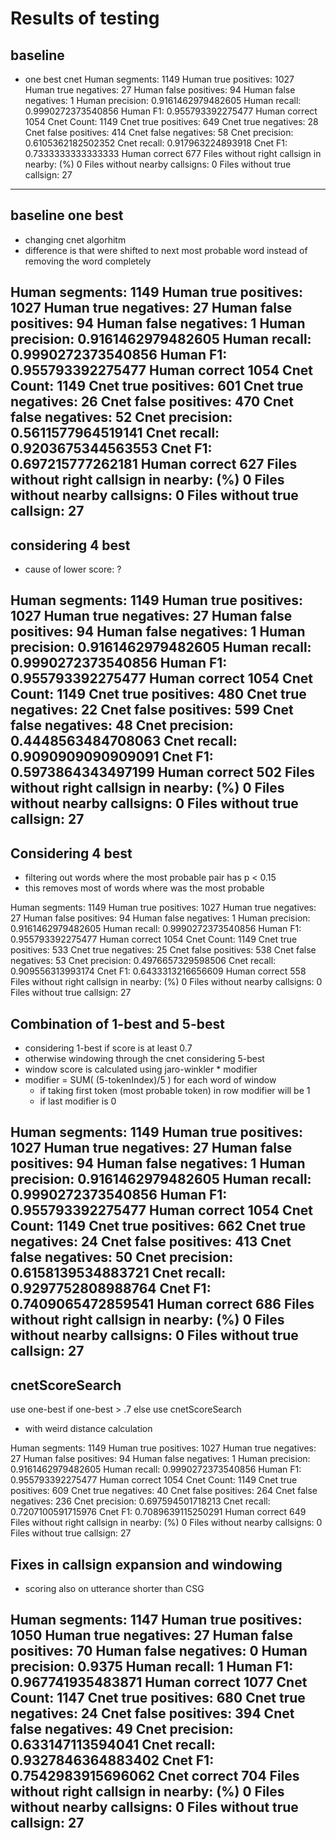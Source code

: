 # Results of testing


## baseline
- one best cnet
Human segments:  1149
Human true positives:  1027
Human true negatives:  27
Human false positives:  94
Human false negatives:  1
Human precision:  0.9161462979482605
Human recall:  0.9990272373540856
Human F1:  0.955793392275477
Human correct 1054
Cnet Count:  1149
Cnet true positives:  649
Cnet true negatives:  28
Cnet false positives:  414
Cnet false negatives:  58
Cnet precision:  0.6105362182502352
Cnet recall:  0.917963224893918
Cnet F1:  0.7333333333333333
Human correct 677
Files without right callsign in nearby: (%)  0
Files without nearby callsigns:  0
Files without true callsign:  27
---------------------------------

## baseline one best
- changing cnet algorhitm
- difference is that <eps> were shifted to next most probable word instead of removing the word completely

Human segments:  1149
Human true positives:  1027
Human true negatives:  27
Human false positives:  94
Human false negatives:  1
Human precision:  0.9161462979482605
Human recall:  0.9990272373540856
Human F1:  0.955793392275477
Human correct 1054
Cnet Count:  1149
Cnet true positives:  601
Cnet true negatives:  26
Cnet false positives:  470
Cnet false negatives:  52
Cnet precision:  0.5611577964519141
Cnet recall:  0.9203675344563553
Cnet F1:  0.697215777262181
Human correct 627
Files without right callsign in nearby: (%)  0
Files without nearby callsigns:  0
Files without true callsign:  27
-----------------------------------------------

## considering 4 best

- cause of lower score: ?

Human segments:  1149
Human true positives:  1027
Human true negatives:  27
Human false positives:  94
Human false negatives:  1
Human precision:  0.9161462979482605
Human recall:  0.9990272373540856
Human F1:  0.955793392275477
Human correct 1054
Cnet Count:  1149
Cnet true positives:  480
Cnet true negatives:  22
Cnet false positives:  599
Cnet false negatives:  48
Cnet precision:  0.4448563484708063
Cnet recall:  0.9090909090909091
Cnet F1:  0.5973864343497199
Human correct 502
Files without right callsign in nearby: (%)  0
Files without nearby callsigns:  0
Files without true callsign:  27
-----------------------------------------------


## Considering 4 best
- filtering out words where the most probable pair has p < 0.15
- this removes most of words where <eps> was the most probable

Human segments:  1149
Human true positives:  1027
Human true negatives:  27
Human false positives:  94
Human false negatives:  1
Human precision:  0.9161462979482605
Human recall:  0.9990272373540856
Human F1:  0.955793392275477
Human correct 1054
Cnet Count:  1149
Cnet true positives:  533
Cnet true negatives:  25
Cnet false positives:  538
Cnet false negatives:  53
Cnet precision:  0.4976657329598506
Cnet recall:  0.909556313993174
Cnet F1:  0.6433313216656609
Human correct 558
Files without right callsign in nearby: (%)  0
Files without nearby callsigns:  0
Files without true callsign:  27 

## Combination of 1-best and 5-best

- considering 1-best if score is at least 0.7
- otherwise windowing through the cnet considering 5-best
- window score is calculated using jaro-winkler * modifier
- modifier = SUM( (5-tokenIndex)/5 ) for each word of window
  - if taking first token (most probable token) in row modifier will be 1
  - if last modifier is 0

Human segments:  1149
Human true positives:  1027
Human true negatives:  27
Human false positives:  94
Human false negatives:  1
Human precision:  0.9161462979482605
Human recall:  0.9990272373540856
Human F1:  0.955793392275477
Human correct 1054
Cnet Count:  1149
Cnet true positives:  662
Cnet true negatives:  24
Cnet false positives:  413
Cnet false negatives:  50
Cnet precision:  0.6158139534883721
Cnet recall:  0.9297752808988764
Cnet F1:  0.7409065472859541
Human correct 686
Files without right callsign in nearby: (%)  0
Files without nearby callsigns:  0
Files without true callsign:  27
-----------------------------------------------



## cnetScoreSearch

use one-best if one-best > .7
else use cnetScoreSearch

- with weird distance calculation

Human segments:  1149
Human true positives:  1027
Human true negatives:  27
Human false positives:  94
Human false negatives:  1
Human precision:  0.9161462979482605
Human recall:  0.9990272373540856
Human F1:  0.955793392275477
Human correct 1054
Cnet Count:  1149
Cnet true positives:  609
Cnet true negatives:  40
Cnet false positives:  264
Cnet false negatives:  236
Cnet precision:  0.697594501718213
Cnet recall:  0.7207100591715976
Cnet F1:  0.7089639115250291
Human correct 649
Files without right callsign in nearby: (%)  0
Files without nearby callsigns:  0
Files without true callsign:  27


## Fixes in callsign expansion and windowing 

- scoring also on utterance shorter than CSG 


Human segments:  1147
Human true positives:  1050
Human true negatives:  27
Human false positives:  70
Human false negatives:  0
Human precision:  0.9375
Human recall:  1
Human F1:  0.967741935483871
Human correct 1077
Cnet Count:  1147
Cnet true positives:  680
Cnet true negatives:  24
Cnet false positives:  394
Cnet false negatives:  49
Cnet precision:  0.633147113594041
Cnet recall:  0.9327846364883402
Cnet F1:  0.7542983915696062
Cnet correct 704
Files without right callsign in nearby: (%)  0
Files without nearby callsigns:  0
Files without true callsign:  27
-----------------------------------------------